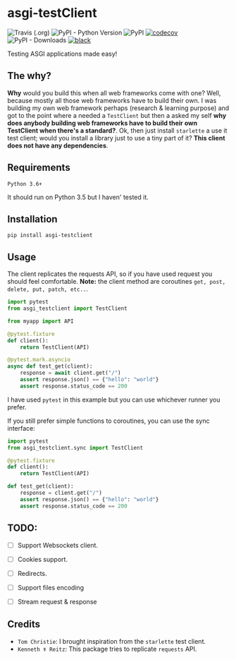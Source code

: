 # asgi-testClient
![Travis (.org)](https://img.shields.io/travis/oldani/asgi-testClient.svg)
![PyPI - Python Version](https://img.shields.io/pypi/pyversions/asgi-testClient.svg)
![PyPI](https://img.shields.io/pypi/v/asgi-testClient.svg)
[![codecov](https://codecov.io/gh/oldani/asgi-testClient/branch/master/graph/badge.svg)](https://codecov.io/gh/oldani/asgi-testClient)
![PyPI - Downloads](https://img.shields.io/pypi/dm/asgi-testClient.svg)
[![black](https://img.shields.io/badge/code_style-black-000000.svg)](https://github.com/ambv/black)

Testing ASGI applications made easy!


## The why?

**Why** would you build this when all web frameworks come with one? Well, because mostly all those web frameworks have to build their own. I was building my own web framework perhaps (research & learning purpose) and got to the point where a needed a `TestClient` but then a asked my self **why does anybody building web frameworks have to build their own TestClient when there's a standard?**. Ok, then just install `starlette` a use it test client; would you install a library just to use a tiny part of it? **This client does not have any dependencies**.

## Requirements

`Python 3.6+`

It should run on Python 3.5 but I haven' tested it.

## Installation

`pip install asgi-testclient`


## Usage

The client replicates the requests API, so if you have used request you should feel comfortable. **Note:** the client method are coroutines `get, post, delete, put, patch, etc..`.

```python
import pytest
from asgi_testclient import TestClient

from myapp import API

@pytest.fixture
def client():
    return TestClient(API)

@pytest.mark.asyncio
async def test_get(client):
    response = await client.get("/")
    assert response.json() == {"hello": "world"}
    assert response.status_code == 200
```

I have used `pytest` in this example but you can use whichever runner you prefer.

If you still prefer simple functions to coroutines, you can use the sync interface:

```python
import pytest
from asgi_testclient.sync import TestClient

@pytest.fixture
def client():
    return TestClient(API)

def test_get(client):
    response = client.get("/")
    assert response.json() == {"hello": "world"}
    assert response.status_code == 200
```

## TODO:
- [ ] Support Websockets client.
- [ ] Cookies support.
- [ ] Redirects.
- [ ] Support files encoding
- [ ] Stream request & response


## Credits

- `Tom Christie`: I brought inspiration from the `starlette` test client.
- `Kenneth ☤ Reitz`: This package tries to replicate `requests` API.